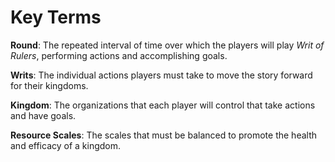# Key Terms

**Round**: The repeated interval of time over which the players will play *Writ of Rulers*, performing actions and accomplishing goals.

**Writs**: The individual actions players must take to move the story forward for their kingdoms.

**Kingdom**: The organizations that each player will control that take actions and have goals.

**Resource Scales**: The scales that must be balanced to promote the health and efficacy of a kingdom.
